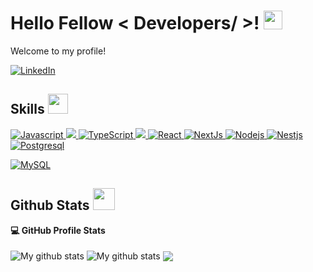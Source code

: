 <h1> Hello Fellow < Developers/ >! <img src = "https://raw.githubusercontent.com/MartinHeinz/MartinHeinz/master/wave.gif" width = 30px> </h1>
<p align='center'>
</p>
 
<p>
  Welcome to my profile!
</p>
 
   <a href="https://www.linkedin.com/in/jovanny-fuentes-871b7b279/" target="_blank">
<img alt="LinkedIn" src="https://img.shields.io/badge/LinkedIn-0077B5?style=for-the-badge&logo=linkedin&logoColor=white">
</a>   
 
 
<h2> Skills <img src = "https://media2.giphy.com/media/QssGEmpkyEOhBCb7e1/giphy.gif?cid=ecf05e47a0n3gi1bfqntqmob8g9aid1oyj2wr3ds3mg700bl&rid=giphy.gif" width = 32px> </h2>
<!-- <a href="https://www.docker.com/"><img alt="Linux" src="https://img.shields.io/badge/Linux-302E2B?style=for-the-badge&logo=linux&logoColor=white"></a> -->
 
<a href="https://www.javascript.com" target="_blank"> 
<img alt="Javascript" src="https://img.shields.io/badge/JavaScript-ED8B00?style=for-the-badge&logo=javascript&logoColor=white">
</a>
 
  <a href="https://www.python.org" target="_blank">
<img src="https://img.shields.io/badge/Python-3776AB?style=for-the-badge&logo=python&logoColor=white" />
</a>
 
   <a href="https://www.typescriptlang.org" target="_blank">
<img alt="TypeScript" src="https://img.shields.io/badge/Typescript-3776AB?style=for-the-badge&logo=typescript&logoColor=white">
</a>
 
 
  <a href="https://tailwindcss.com" target="_blank">
<img src="https://img.shields.io/badge/Tailwind_CSS-38B2AC?style=for-the-badge&logo=tailwind-css&logoColor=white" />
</a>
 
   <a href="https://react.dev" target="_blank">
<img alt="React" src="https://img.shields.io/badge/react-087EA4?style=for-the-badge&logo=react&logoColor=white">
</a>
<a href="https://nextjs.org" target="_blank">
<img alt="NextJs" src="https://img.shields.io/badge/Nextjs-000000?style=for-the-badge&logo=nextdotjs&logoColor=white">
</a>
 
<a href="https://nodejs.dev/en/" target="_blank">
<img alt="Nodejs" src="https://img.shields.io/badge/Nodejs-59A946?style=for-the-badge&logo=nodedotjs&logoColor=white">
</a>
 
   <a href="https://nestjs.com" target="_blank">
<img alt="Nestjs" src="https://img.shields.io/badge/Nestjs-E0234E?style=for-the-badge&logo=nestjs&logoColor=white">
</a>
 

<a href="https://www.postgresql.org" target="_blank">
<img alt="Postgresql" src="https://img.shields.io/badge/Postgresql-FF4B4B?style=for-the-badge&logo=postgresql&logoColor=white">
</a>
 
<a href="https://www.mysql.com/"><img alt="MySQL" src="https://img.shields.io/badge/Microsoft%20SQL%20Server-CC2927?style=for-the-badge&logo=microsoft%20sql%20server&logoColor=white"></a>

 
<h2> Github Stats <img src = "https://i.pinimg.com/originals/65/c4/f4/65c4f452571be1261e9c623f7da488ac.gif" width = 35px> </h2>
 
 
  <summary><b>💻 GitHub Profile Stats</b></summary>
<br/>
<img align="center" src="https://github-readme-streak-stats.herokuapp.com?user=SalvadorMosqueda&theme=vue-dark&hide_border=true&date_format=M%20j%5B%2C%20Y%5D" alt="My github stats" />
 
<img align="center" src="https://github-readme-stats.vercel.app/api?username=SalvadorMosqueda&show_icons=true&include_all_commits=true&theme=cobalt&hide_border=true" alt="My github stats" />
 
<img align="center" src="https://github-readme-stats.vercel.app/api/top-langs/?username=SalvadorMosqueda&layout=compact&theme=cobalt&hide_border=true" />
